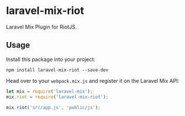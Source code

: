 # laravel-mix-riot
Laravel Mix Plugin for RiotJS.

## Usage

Install this package into your project:

```
npm install laravel-mix-riot --save-dev
```
Head over to your `webpack.mix.js` and register it on the Laravel Mix API:

```js
let mix = require('laravel-mix');
mix.riot = require('laravel-mix-riot');

mix.riot('src/app.js', 'public/js');
```
